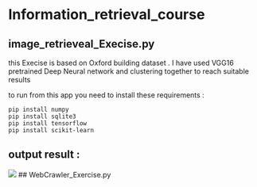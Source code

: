 # Information_retrieval_course
## image_retrieveal_Execise.py
<p> this Execise is based on Oxford building dataset .  
I have used VGG16 pretrained Deep Neural network and clustering together to reach suitable results </p>

 to run from this app you need to install these requirements :
 
```
pip install numpy
pip install sqlite3
pip install tensorflow
pip install scikit-learn
```

## output result :
<img src="https://s8.uupload.ir/files/run_prj_b8n.png" >
## WebCrawler_Exercise.py

